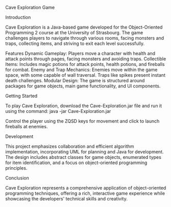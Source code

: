 Cave Exploration Game

Introduction

Cave Exploration is a Java-based game developed for the Object-Oriented Programming 2 course at the University of Strasbourg. The game challenges players to navigate through various rooms, facing monsters and traps, collecting items, and striving to exit each level successfully.

Features
    Dynamic Gameplay: Players move a character with health and attack points through pages, facing monsters and avoiding traps.
    Collectible Items: Includes magic potions for attack points, health potions, and fireballs for combat.
    Enemy and Trap Mechanics: Enemies move within the game space, with some capable of wall traversal. Traps like spikes present instant death challenges.
    Modular Design: The game is structured around packages for game objects, main game functionality, and UI components.


Getting Started

To play Cave Exploration, download the Cave-Exploration.jar file and run it using the command:
java -jar Cave-Exploration.jar

Control the player using the ZQSD keys for movement and click to launch fireballs at enemies.

Development

This project emphasizes collaboration and efficient algorithm implementation, incorporating UML for planning and Java for development. The design includes abstract classes for game objects, enumerated types for item identification, and a focus on object-oriented programming principles.

Conclusion

Cave Exploration represents a comprehensive application of object-oriented programming techniques, offering a rich, interactive game experience while showcasing the developers' technical skills and creativity.
